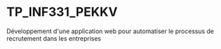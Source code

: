 # TP_INF331_PEKKV
Développement d'une application web pour automatiser le processus de recrutement dans les entreprises
